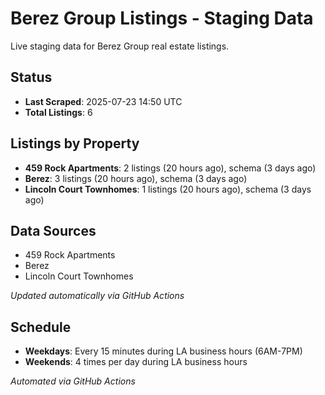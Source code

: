 # Berez Group Listings - Staging Data

Live staging data for Berez Group real estate listings.

## Status

- **Last Scraped**: 2025-07-23 14:50 UTC
- **Total Listings**: 6

## Listings by Property

- **459 Rock Apartments**: 2 listings (20 hours ago), schema (3 days ago)
- **Berez**: 3 listings (20 hours ago), schema (3 days ago)
- **Lincoln Court Townhomes**: 1 listings (20 hours ago), schema (3 days ago)

## Data Sources

- 459 Rock Apartments
- Berez
- Lincoln Court Townhomes

*Updated automatically via GitHub Actions*

## Schedule

- **Weekdays**: Every 15 minutes during LA business hours (6AM-7PM)
- **Weekends**: 4 times per day during LA business hours

*Automated via GitHub Actions*
